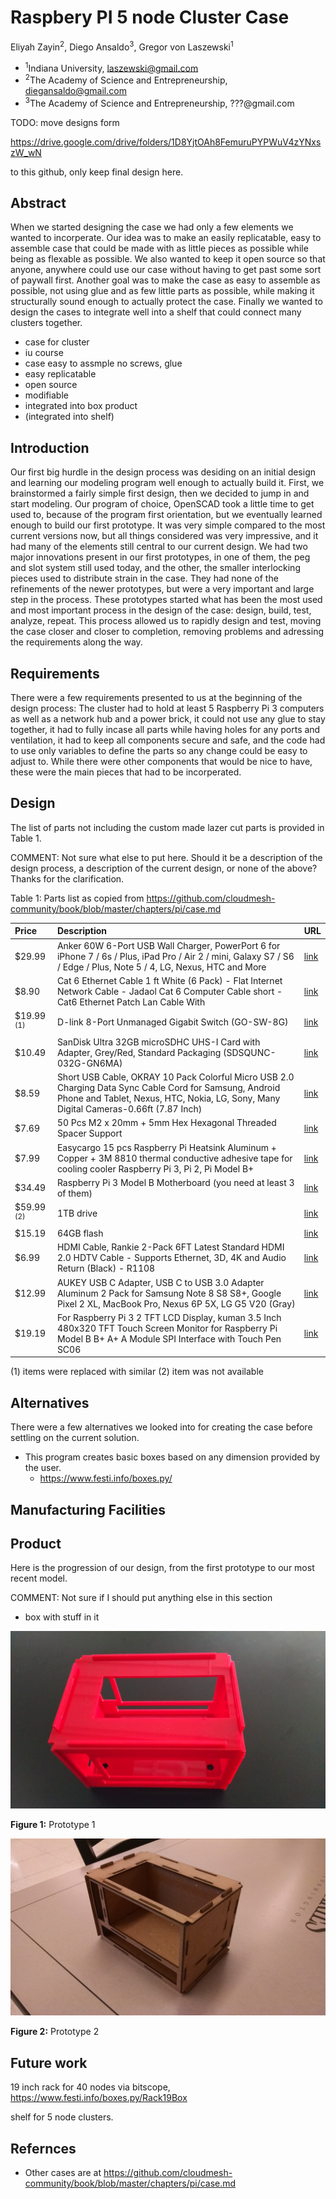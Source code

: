 # Raspbery PI 5 node Cluster Case

Eliyah Zayin<sup>2</sup>, Diego Ansaldo<sup>3</sup>, Gregor von Laszewski<sup>1</sup>

* <sup>1</sup>Indiana University, laszewski@gmail.com 
* <sup>2</sup>The Academy of Science and Entrepreneurship, diegansaldo@gmail.com
* <sup>3</sup>The Academy of Science and Entrepreneurship, ???@gmail.com

TODO: move designs form 

https://drive.google.com/drive/folders/1D8YjtOAh8FemuruPYPWuV4zYNxszW_wN

to this github, only keep final design here.

## Abstract
When we started designing the case we had only a few elements we wanted to incorperate. Our idea was to make an easily replicatable, easy to assemble case that could be made with as little pieces as possible while being as flexable as possible. We also wanted to keep it open source so that anyone, anywhere could use our case without having to get past some sort of paywall first. Another goal was to make the case as easy to assemble as possible, not using glue and as few little parts as possible, while making it structurally sound enough to actually protect the case. Finally we wanted to design the cases to integrate well into a shelf that could connect many clusters together.


* case for cluster
* iu course
* case easy to assmple no screws, glue
* easy replicatable
* open source
* modifiable
* integrated into box product
* (integrated into shelf)

## Introduction
Our first big hurdle in the design process was desiding on an initial design and learning our modeling program well enough to actually build it. First, we brainstormed a fairly simple first design, then we decided to jump in and start modeling. Our program of choice, OpenSCAD took a little time to get used to, because of the program first orientation, but we eventually learned enough to build our first prototype. It was very simple compared to the most current versions now, but all things considered was very impressive, and it had many of the elements still central to our current design. We had two major innovations present in our first prototypes, in one of them, the peg and slot system still used today, and the other, the smaller interlocking pieces used to distribute strain in the case. They had none of the refinements of the newer prototypes, but were a very important and large step in the process. These prototypes started what has been the most used and most important process in the design of the case: design, build, test, analyze, repeat. This process allowed us to rapidly design and test, moving the case closer and closer to completion, removing problems and adressing the requirements along the way.

## Requirements
There were a few requirements presented to us at the beginning of the design process: The cluster had to hold at least 5 Raspberry Pi 3 computers as well as a network hub and a power brick, it could not use any glue to stay together, it had to fully incase all parts while having holes for any ports and ventilation, it had to keep all components secure and safe, and the code had to use only variables to define the parts so any change could be easy to adjust to. While there were other components that would be nice to have, these were the main pieces that had to be incorperated. 

## Design

The list of parts not including the custom made lazer cut parts is provided in Table 1.

COMMENT: Not sure what else to put here. Should it be a description of the design process, a description of the current design, or none of the above? Thanks for the clarification.

Table 1: Parts list as copied from <https://github.com/cloudmesh-community/book/blob/master/chapters/pi/case.md>

| Price | Description | URL |
| :- | :------- | :- |
$29.99 | Anker 60W 6-Port USB Wall Charger, PowerPort 6 for iPhone 7 / 6s / Plus, iPad Pro / Air 2 / mini, Galaxy S7 / S6 / Edge / Plus, Note 5 / 4, LG, Nexus, HTC and More | [link](https://www.amazon.com/Anker-6-Port-Charger-PowerPort-iPhone/dp/B00P933OJC/ref=pd\_sim\_107\_70?\_encoding=UTF8\&psc=1\&refRID=B1S6V5G0CTJ9NH5G0CRT) |
$8.90 | Cat 6 Ethernet Cable 1 ft White (6 Pack) - Flat Internet Network Cable - Jadaol Cat 6 Computer Cable short - Cat6 Ethernet Patch Lan Cable With | [link](https://www.amazon.com/Cat-Ethernet-Cable-White-Pack/dp/B01IQWGI0O/ref=sr\_1\_1?s=electronics\&ie=UTF8\&qid=1513699717\&sr=1-1\&keywords=Cat+6+Ethernet+Cable+1+ft+White+\%28+6+Pack+\%29+\%E2\%80\%93+Flat+Internet+Network+Cable+\%E2\%80\%93+Jadaol+Cat+6+Computer+Cable+short+-+Cat6+Ethernet+Patch+Lan+Cable+With\%E2\%80\%A6) |
$19.99 $^{(1)}$ | D-link 8-Port Unmanaged Gigabit Switch (GO-SW-8G) | [link](https://www.amazon.com/D-link-8-Port-Unmanaged-Gigabit-GO-SW-8G/dp/B008PC1MSO) |
$10.49 | SanDisk Ultra 32GB microSDHC UHS-I Card with Adapter, Grey/Red, Standard Packaging (SDSQUNC-032G-GN6MA) | [link](https://www.amazon.com/SanDisk-microSDHC-Standard-Packaging-SDSQUNC-032G-GN6MA/dp/B010Q57T02/ref=sr\_1\_10?s=pc\&rps=1\&ie=UTF8\&qid=1498443283\&sr=1-10\&refinements=p\_85:2470955011,p\_n\_feature\_two\_browse-bin:6518304011,p\_n\_feature\_keywords\_two\_browse-bin:5947557011) |
$8.59 | Short USB Cable, OKRAY 10 Pack Colorful Micro USB 2.0 Charging Data Sync Cable Cord for Samsung, Android Phone and Tablet, Nexus, HTC, Nokia, LG, Sony, Many Digital Cameras-0.66ft (7.87 Inch) | [link](https://www.amazon.com/OKRAY-Colorful-Charging-Samsung-Cameras-0-66ft/dp/B00R5GZJR6/ref=sr\_1\_6?s=pc\&ie=UTF8\&qid=1498447476\&sr=1-6\&keywords=micro+usb+cable+1ft) |
$7.69 | 50 Pcs M2 x 20mm + 5mm Hex Hexagonal Threaded Spacer Support | [link](https://www.amazon.com/20mm-Hexagonal-Threaded-Spacer-Support/dp/B00FH8AB8Q/ref=sr\_1\_9?s=industrial\&ie=UTF8\&qid=1513700337\&sr=1-9\&keywords=hex+spacers+m2+20mm) |
$7.99 | Easycargo 15 pcs Raspberry Pi Heatsink Aluminum + Copper + 3M 8810 thermal conductive adhesive tape for cooling cooler Raspberry Pi 3, Pi 2, Pi Model B+ | [link](https://www.amazon.com/Easycargo-Raspberry-Heatsink-Aluminum-conductive/dp/B07217N5LS/ref=sr\_1\_3?s=industrial\&ie=UTF8\&qid=1513700498\&sr=1-3\&keywords=raspberry+pi+3) |
$34.49 | Raspberry Pi 3 Model B Motherboard (you need at least 3 of them) | [link](https://www.amazon.com/Raspberry-Pi-RASPBERRYPI3-MODB-1GB-Model-Motherboard/dp/B01CD5VC92) |
$59.99  $^{(2)}$ | 1TB drive | [link](http://wdlabs.wd.com/products/wd-pidrive-berryboot-edition/) |
$15.19 | 64GB flash | [link](https://www.wdc.com/products/wdlabs/wd-pidrive-foundation-edition.html\#WD3750LMCW) |
$6.99 | HDMI Cable, Rankie 2-Pack 6FT Latest Standard HDMI 2.0 HDTV Cable - Supports Ethernet, 3D, 4K and Audio Return (Black) - R1108 | [link](https://www.amazon.com/Cable-Rankie-2-Pack-Latest-Standard/dp/B00Z07XQ4A/ref=sr\_1\_6?s=wireless\&ie=UTF8\&qid=1513782649\&sr=1-6\&keywords=hdmi+cable+6ft) |
$12.99 | AUKEY USB C Adapter, USB C to USB 3.0 Adapter Aluminum 2 Pack for Samsung Note 8 S8 S8+, Google Pixel 2 XL, MacBook Pro, Nexus 6P 5X, LG G5 V20 (Gray) | [link](https://www.amazon.com/Cat-Ethernet-Cable-White-Pack/dp/B01IQWGI0O/ref=pd\_sim\_147\_2?\_encoding=UTF8\&psc=1\&refRID=FZZ7E36666EJPDTH7B6A) |
$19.19 | For Raspberry Pi 3 2 TFT LCD Display, kuman 3.5 Inch 480x320 TFT Touch Screen Monitor for Raspberry Pi Model B B+ A+ A Module SPI Interface with Touch Pen SC06 | [link](https://www.amazon.com/Raspberry-Display-kuman-480x320-Interface/dp/B01CNJVG8K/ref=sr\_1\_1?s=electronics\&ie=UTF8\&qid=1513783748\&sr=1-1\&keywords=pi+3+lcd+screen+3.5in) |

(1) items were replaced with similar
(2) item was not available


## Alternatives
There were a few alternatives we looked into for creating the case before settling on the current solution.

* This program creates basic boxes based on any dimension provided by the user.
    - https://www.festi.info/boxes.py/

## Manufacturing Facilities

## Product
Here is the progression of our design, from the first prototype to our most recent model. 

COMMENT: Not sure if I should put anything else in this section

* box with stuff in it

![Prototype 1](images/prototype1.jpg)

**Figure 1:** Prototype 1



![Prototype 2](images/prototype2.jpg)

**Figure 2:** Prototype 2


## Future work

19 inch rack for 40 nodes via bitscope, <https://www.festi.info/boxes.py/Rack19Box>

shelf for 5 node clusters.

## Refernces

* Other cases are at <https://github.com/cloudmesh-community/book/blob/master/chapters/pi/case.md>


